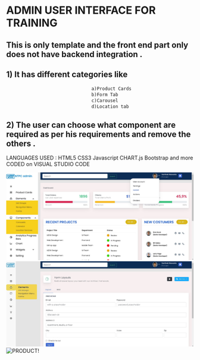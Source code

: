 # ADMIN USER INTERFACE FOR TRAINING 





## This is only template and the front end part only does not have backend integration . 
## 1) It has different categories like 
                                    a)Product Cards
                                    b)Form Tab
                                    c)Carousel 
                                    d)Location tab 
## 2) The user can choose what component are required as per his requirements and remove the others .                                    
                                    
                                 
                                 
                                 
                                 
LANGUAGES USED :  HTML5 CSS3 Javascript CHART.js Bootstrap and more                                                                                        CODED on VISUAL STUDIO CODE

![HOME!](home.jpg)
![FORM!](form.jpg)
![PRODUCT!](product.jpg)





